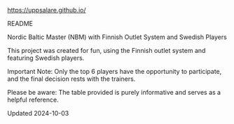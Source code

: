 https://uppsalare.github.io/ 

README

Nordic Baltic Master (NBM) with Finnish Outlet System and Swedish Players

This project was created for fun, using the Finnish outlet system and featuring Swedish players.

Important Note: Only the top 6 players have the opportunity to participate, and the final decision rests with the trainers.

Please be aware: The table provided is purely informative and serves as a helpful reference.

Updated 2024-10-03